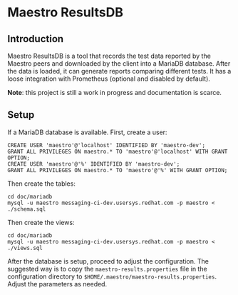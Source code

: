 Maestro ResultsDB
============


Introduction
----

Maestro ResultsDB is a tool that records the test data reported by the Maestro peers and downloaded by the client into 
a MariaDB database. After the data is loaded, it can generate reports comparing different tests. It has a loose
integration with Prometheus (optional and disabled by default).

**Note**: this project is still a work in progress and documentation is scarce.

Setup
----

If a MariaDB database is available. First, create a user: 


```
CREATE USER 'maestro'@'localhost' IDENTIFIED BY 'maestro-dev';
GRANT ALL PRIVILEGES ON maestro.* TO 'maestro'@'localhost' WITH GRANT OPTION;
CREATE USER 'maestro'@'%' IDENTIFIED BY 'maestro-dev';
GRANT ALL PRIVILEGES ON maestro.* TO 'maestro'@'%' WITH GRANT OPTION;
```

Then create the tables: 
``````
cd doc/mariadb
mysql -u maestro messaging-ci-dev.usersys.redhat.com -p maestro < ./schema.sql
``````

Then create the views:
``````
cd doc/mariadb
mysql -u maestro messaging-ci-dev.usersys.redhat.com -p maestro < ./views.sql
``````

After the database is setup, proceed to adjust the configuration. The suggested way is to copy the 
`maestro-results.properties` file in the configuration directory to `$HOME/.maestro/maestro-results.properties`.
Adjust the parameters as needed. 